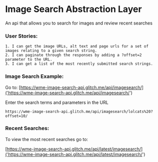 # Image Search Abstraction Layer

An api that allows you to search for images and review recent searches

### User Stories:
    1. I can get the image URLs, alt text and page urls for a set of images relating to a given search string.
    2. I can paginate through the responses by adding a ?offset=2 parameter to the URL.
    3. I can get a list of the most recently submitted search strings.

### Image Search Example:
Go to:
[https://wme-image-search-api.glitch.me/api/imagesearch/]('https://wme-image-search-api.glitch.me/api/imagesearch/')

Enter the search terms and parameters in the URL
```
https://wme-image-search-api.glitch.me/api/imagesearch/lolcats%20?offset=10/
```

### Recent Searches:
To view the most recent searches go to:

[https://wme-image-search-api.glitch.me/api/latest/imagesearch/]('https://wme-image-search-api.glitch.me/api/latest/imagesearch/')

